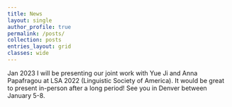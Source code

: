 ```yaml
---
title: News
layout: single
author_profile: true
permalink: /posts/
collection: posts
entries_layout: grid
classes: wide
---
```


Jan 2023
<space>
I will be presenting our joint work with Yue Ji and Anna Papafragou at LSA 2022 (Linguistic Society of America). It would be great to present in-person after a long period! See you in Denver between January 5-8.
